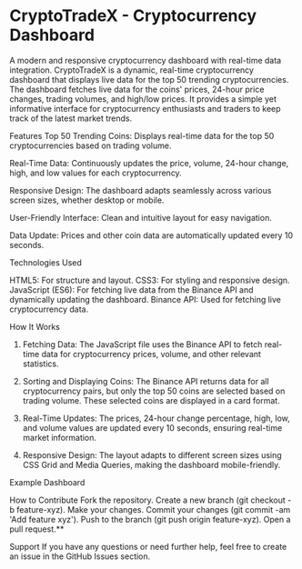 # CryptoTradeX - Cryptocurrency Dashboard
A modern and responsive cryptocurrency dashboard with real-time data integration.
CryptoTradeX is a dynamic, real-time cryptocurrency dashboard that displays live data for the top 50 trending cryptocurrencies. The dashboard fetches live data for the coins' prices, 24-hour price changes, trading volumes, and high/low prices. It provides a simple yet informative interface for cryptocurrency enthusiasts and traders to keep track of the latest market trends.

Features
Top 50 Trending Coins: Displays real-time data for the top 50 cryptocurrencies based on trading volume.

Real-Time Data: Continuously updates the price, volume, 24-hour change, high, and low values for each cryptocurrency.

Responsive Design: The dashboard adapts seamlessly across various screen sizes, whether desktop or mobile.

User-Friendly Interface: Clean and intuitive layout for easy navigation.

Data Update: Prices and other coin data are automatically updated every 10 seconds.

Technologies Used

HTML5: For structure and layout.
CSS3: For styling and responsive design.
JavaScript (ES6): For fetching live data from the Binance API and dynamically updating the dashboard.
Binance API: Used for fetching live cryptocurrency data.


How It Works
1. Fetching Data:
The JavaScript file uses the Binance API to fetch real-time data for cryptocurrency prices, volume, and other relevant statistics.

2. Sorting and Displaying Coins:
The Binance API returns data for all cryptocurrency pairs, but only the top 50 coins are selected based on trading volume. These selected coins are displayed in a card format.

3. Real-Time Updates:
The prices, 24-hour change percentage, high, low, and volume values are updated every 10 seconds, ensuring real-time market information.

4. Responsive Design:
The layout adapts to different screen sizes using CSS Grid and Media Queries, making the dashboard mobile-friendly.

Example Dashboard


How to Contribute
Fork the repository.
Create a new branch (git checkout -b feature-xyz).
Make your changes.
Commit your changes (git commit -am 'Add feature xyz').
Push to the branch (git push origin feature-xyz).
Open a pull request.**

Support
If you have any questions or need further help, feel free to create an issue in the GitHub Issues section.

